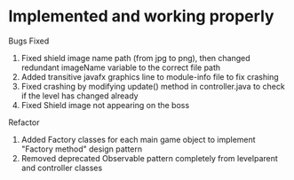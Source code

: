 <h1>Implemented and working properly</h1>

Bugs Fixed
1. Fixed shield image name path (from jpg to png), then changed redundant imageName variable to the correct file path
2. Added transitive javafx graphics line to module-info file to fix crashing
3. Fixed crashing by modifying update() method in controller.java to check if the level has changed already
4. Fixed Shield image not appearing on the boss


Refactor
1. Added Factory classes for each main game object to implement "Factory method" design pattern
2. Removed deprecated Observable pattern completely from levelparent and controller classes
